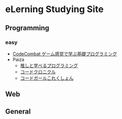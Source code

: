 # eLerning Studying Site

## Programming

### easy

- [CodeCombat ゲーム感覚で学ぶ基礎プログラミング](https://codecombat.com/students?_cc=LastRingGlass)
- Paiza
    - [推しと学べるプログラミング](https://paiza.jp/oshipro)
    - [コードクロニクル](https://paiza.jp/codechronicle)
    - [コードガールこれくしょん](https://paiza.jp/cgc)

## Web


## General

